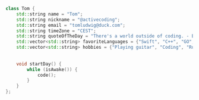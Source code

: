 ```cpp
class Tom {
    std::string name = "Tom";
    std::string nickname = "@activecoding";
    std::string email = "tomludwig@duck.com";
    std::string timeZone = "CEST";
    std::string quoteOfTheDay = "There's a world outside of coding. - Bjarne Stroustrup";
    std::vector<std::string> favoriteLanguages = {"Swift", "C++", "GO", "Rust"};
    std::vector<std::string> hobbies = {"Playing guitar", "Coding", "Running", "Cycling"};
    
    
    void startDay() {
        while (isAwake()) {
            code();
        }
    }
};
```
<!---
activcoding/activcoding is a ✨ special ✨ repository because its `README.md` (this file) appears on your GitHub profile.
You can click the Preview link to take a look at your changes.
--->
